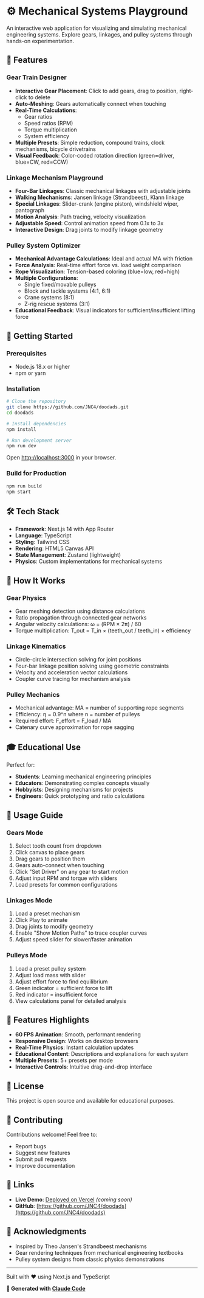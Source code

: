 # ⚙️ Mechanical Systems Playground

An interactive web application for visualizing and simulating mechanical engineering systems. Explore gears, linkages, and pulley systems through hands-on experimentation.

## 🎯 Features

### Gear Train Designer
- **Interactive Gear Placement**: Click to add gears, drag to position, right-click to delete
- **Auto-Meshing**: Gears automatically connect when touching
- **Real-Time Calculations**:
  - Gear ratios
  - Speed ratios (RPM)
  - Torque multiplication
  - System efficiency
- **Multiple Presets**: Simple reduction, compound trains, clock mechanisms, bicycle drivetrains
- **Visual Feedback**: Color-coded rotation direction (green=driver, blue=CW, red=CCW)

### Linkage Mechanism Playground
- **Four-Bar Linkages**: Classic mechanical linkages with adjustable joints
- **Walking Mechanisms**: Jansen linkage (Strandbeest), Klann linkage
- **Special Linkages**: Slider-crank (engine piston), windshield wiper, pantograph
- **Motion Analysis**: Path tracing, velocity visualization
- **Adjustable Speed**: Control animation speed from 0.1x to 3x
- **Interactive Design**: Drag joints to modify linkage geometry

### Pulley System Optimizer
- **Mechanical Advantage Calculations**: Ideal and actual MA with friction
- **Force Analysis**: Real-time effort force vs. load weight comparison
- **Rope Visualization**: Tension-based coloring (blue=low, red=high)
- **Multiple Configurations**:
  - Single fixed/movable pulleys
  - Block and tackle systems (4:1, 6:1)
  - Crane systems (8:1)
  - Z-rig rescue systems (3:1)
- **Educational Feedback**: Visual indicators for sufficient/insufficient lifting force

## 🚀 Getting Started

### Prerequisites
- Node.js 18.x or higher
- npm or yarn

### Installation

```bash
# Clone the repository
git clone https://github.com/JNC4/doodads.git
cd doodads

# Install dependencies
npm install

# Run development server
npm run dev
```

Open [http://localhost:3000](http://localhost:3000) in your browser.

### Build for Production

```bash
npm run build
npm start
```

## 🛠️ Tech Stack

- **Framework**: Next.js 14 with App Router
- **Language**: TypeScript
- **Styling**: Tailwind CSS
- **Rendering**: HTML5 Canvas API
- **State Management**: Zustand (lightweight)
- **Physics**: Custom implementations for mechanical systems

## 📐 How It Works

### Gear Physics
- Gear meshing detection using distance calculations
- Ratio propagation through connected gear networks
- Angular velocity calculations: ω = (RPM × 2π) / 60
- Torque multiplication: T_out = T_in × (teeth_out / teeth_in) × efficiency

### Linkage Kinematics
- Circle-circle intersection solving for joint positions
- Four-bar linkage position solving using geometric constraints
- Velocity and acceleration vector calculations
- Coupler curve tracing for mechanism analysis

### Pulley Mechanics
- Mechanical advantage: MA = number of supporting rope segments
- Efficiency: η = 0.9^n where n = number of pulleys
- Required effort: F_effort = F_load / MA
- Catenary curve approximation for rope sagging

## 🎓 Educational Use

Perfect for:
- **Students**: Learning mechanical engineering principles
- **Educators**: Demonstrating complex concepts visually
- **Hobbyists**: Designing mechanisms for projects
- **Engineers**: Quick prototyping and ratio calculations

## 📱 Usage Guide

### Gears Mode
1. Select tooth count from dropdown
2. Click canvas to place gears
3. Drag gears to position them
4. Gears auto-connect when touching
5. Click "Set Driver" on any gear to start motion
6. Adjust input RPM and torque with sliders
7. Load presets for common configurations

### Linkages Mode
1. Load a preset mechanism
2. Click Play to animate
3. Drag joints to modify geometry
4. Enable "Show Motion Paths" to trace coupler curves
5. Adjust speed slider for slower/faster animation

### Pulleys Mode
1. Load a preset pulley system
2. Adjust load mass with slider
3. Adjust effort force to find equilibrium
4. Green indicator = sufficient force to lift
5. Red indicator = insufficient force
6. View calculations panel for detailed analysis

## 🌟 Features Highlights

- **60 FPS Animation**: Smooth, performant rendering
- **Responsive Design**: Works on desktop browsers
- **Real-Time Physics**: Instant calculation updates
- **Educational Content**: Descriptions and explanations for each system
- **Multiple Presets**: 5+ presets per mode
- **Interactive Controls**: Intuitive drag-and-drop interface

## 📄 License

This project is open source and available for educational purposes.

## 🤝 Contributing

Contributions welcome! Feel free to:
- Report bugs
- Suggest new features
- Submit pull requests
- Improve documentation

## 🔗 Links

- **Live Demo**: [Deployed on Vercel](https://doodads.vercel.app) _(coming soon)_
- **GitHub**: [https://github.com/JNC4/doodads](https://github.com/JNC4/doodads)

## 🙏 Acknowledgments

- Inspired by Theo Jansen's Strandbeest mechanisms
- Gear rendering techniques from mechanical engineering textbooks
- Pulley system designs from classic physics demonstrations

---

Built with ❤️ using Next.js and TypeScript

**🤖 Generated with [Claude Code](https://claude.com/claude-code)**
